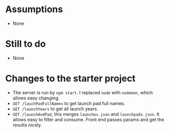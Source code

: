 # Assumptions
* None

# Still to do
* None

# Changes to the starter project
* The server is run by `npm start`. I replaced `node` with `nodemon`, which allows easy changing.
* `GET /lauchPadFullNames` to get launch pad full names.
* `GET /launchYears` to get all launch years.
* `GET /launchAndPad`, this merges `launches.json` and `launchpads.json`. It allows easy to filter and consume. Front end passes params and get the results nicely.





